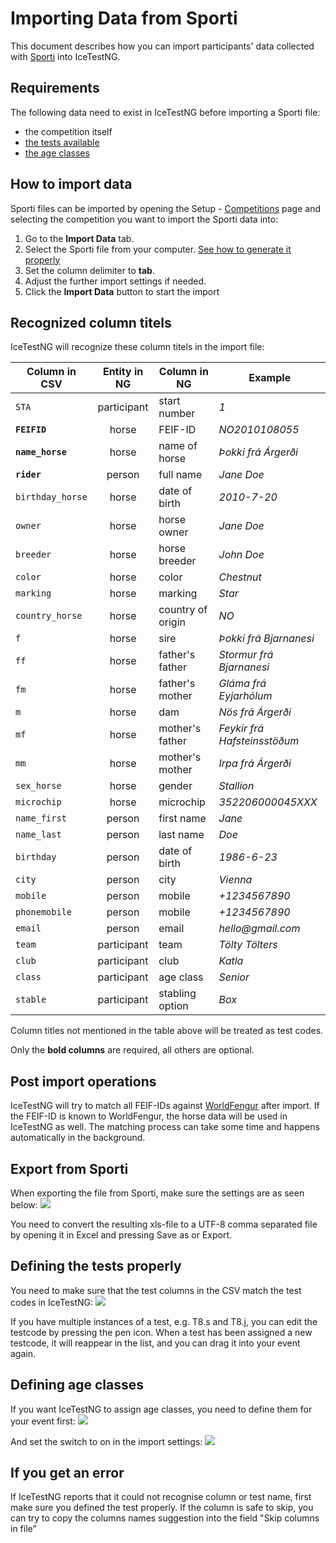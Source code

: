 # Importing Data from Sporti

This document describes how you can import participants' data collected with [Sporti](https://www.sporti.dk/) into IceTestNG.


## Requirements

The following data need to exist in IceTestNG before importing a Sporti file:

* the competition itself
* [the tests available](#defineTest)
* [the age classes](#age)


## How to import data

Sporti files can be imported by opening the Setup - [Competitions](competitionList.cfm) page and selecting the competition you want to import the Sporti data into:

1. Go to the **Import Data** tab.
2. Select the Sporti file from your computer. [See how to generate it properly](#exportFile)
3. Set the column delimiter to **tab**.
4. Adjust the further import settings if needed.
5. Click the **Import Data** button to start the import




## Recognized column titels

IceTestNG will recognize these column titels in the import file:


| Column in CSV     | Entity in NG | Column in NG  | Example |
| -------------- |:-------------:| -----|---|
| `STA`      | participant | start number | _1_ |
| **`FEIFID`**   | horse       |   FEIF-ID | _NO2010108055_ |
| **`name_horse`** | horse     |   name of horse | _Þokki frá Árgerði_ |
| **`rider`**         | person      |    full name | _Jane Doe_ |
| `birthday_horse`| horse      |    date of birth | _2010-7-20_ |
| `owner`| horse      |    horse owner | _Jane Doe_ |
| `breeder`| horse      |    horse breeder | _John Doe_ |
| `color`| horse      |    color | _Chestnut_ |
| `marking`| horse      |    marking | _Star_ |
| `country_horse`| horse      |    country of origin | _NO_ |
| `f`| horse      |    sire | _Þokki frá Bjarnanesi_ |
| `ff`| horse      |    father's father | _Stormur frá Bjarnanesi_ |
| `fm`| horse      |    father's mother | _Gláma frá Eyjarhólum_ |
| `m`| horse      |    dam | _Nös frá Árgerði_ |
| `mf`| horse      |    mother's father | _Feykir frá Hafsteinsstöðum_ |
| `mm`| horse      |    mother's mother | _Irpa frá Árgerði_ |
| `sex_horse`| horse      |    gender | _Stallion_ |
| `microchip`| horse      |    microchip | _352206000045XXX_ |
| `name_first`   | person      |    first name | _Jane_ |
| `name_last`    | person      |    last name | _Doe_ |
| `birthday`     | person      |    date of birth | _1986-6-23_ |
| `city`         | person      |    city | _Vienna_ | 
| `mobile`       | person      |    mobile | _+1234567890_ | 
| `phonemobile`  | person      |    mobile | _+1234567890_ | 
| `email`       | person      |    email | _hello@gmail.com_ | 
| `team`         | participant      |    team | _Tölty Tölters_ |
| `club`         | participant      |    club | _Katla_ | 
| `class`         | participant      |    age class | _Senior_ |
| `stable`         | participant      |    stabling option | _Box_ |


Column titles not mentioned in the table above will be treated as test codes. 

Only the **bold columns** are required, all others are optional.


## Post import operations

IceTestNG will try to match all FEIF-IDs against [WorldFengur](http://www.worldfengur.com) after import. 
If the FEIF-ID is known to WorldFengur, the horse data will be used in IceTestNG as well.
The matching process can take some time and happens automatically in the background.

## Export from Sporti <a name="exportFile"></a>
When exporting the file from Sporti, make sure the settings are as seen below:
![](./docs/images/sporti.jpg)

You need to convert the resulting xls-file to a UTF-8 comma separated file by opening it in Excel and pressing Save as or Export.

## Defining the tests properly<a ame="defineTest"></a>
You need to make sure that the test columns in the CSV match the test codes in IceTestNG:
![](./docs/images/testlist.jpg)


If you have multiple instances of a test, e.g. T8.s and T8.j, you can edit the testcode by pressing the pen icon. When a test has been assigned a new testcode, it will reappear in the list, and you can drag it into your event again.

## Defining age classes <a name="age"></a>
If you want IceTestNG to assign age classes, you need to define them for your event first:
![](./docs/images/ageclass.jpg)

And set the switch to on in the import settings:
![](./docs/images/ageswitch.jpg)

## If you get an error
If IceTestNG reports that it could not recognise column or test name, first make sure you defined the test properly. If the column is safe to skip, you can try to copy the columns names suggestion into the field "Skip columns in file”


